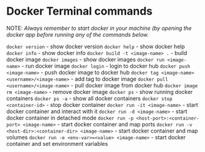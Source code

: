 # Docker Terminal commands

NOTE: _Always remember to start docker in your machine (by opening the docker app before running any of the commands below._

`docker version` - show docker version
`docker help` - show docker help
`docker info` - show docker info
`docker build -t <image-name> .` - build docker image
`docker images` - show docker images
`docker run <image-name>` - run docker image
`docker login` - login to docker hub
`docker push <image-name>` - push docker image to docker hub
`docker tag <image-name> <username>/<image-name>` - add tag to docker image
`docker pull <username>/<image-name>` - pull docker image from docker hub
`docker image rm <image-name>` - remove docker image
`docker ps` - show running docker containers
`docker ps -a` - show all docker containers
`docker stop <container-id>` - stop docker container
`docker run -it <image-name>` - start docker container and interact with it
`docker run -d <image-name>` - start docker container in detached mode
`docker run -p <host-port>:<container-port> <image-name>` - start docker container and map ports
`docker run -v <host-dir>:<container-dir> <image-name>` - start docker container and map volumes
`docker run -e <env-var>=<value> <image-name>` - start docker container and set environment variables
